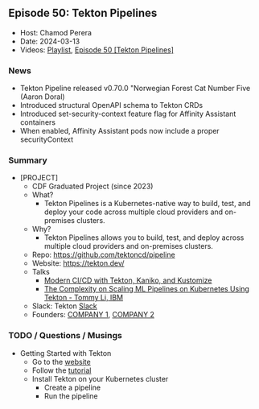 ## Episode 50: Tekton Pipelines

- Host: Chamod Perera
- Date: 2024-03-13
- Videos: [Playlist](https://www.youtube.com/playlist?list=PLj6h78yzYM2PnyOsrsCbR_kqjCKfPObHK), [Episode 50 [Tekton Pipelines]](https://www.youtube.com/live/vHnI_hty9zc?si=L0qD-OWHYE1fTesK)

### News
- Tekton Pipeline released v0.70.0 "Norwegian Forest Cat Number Five (Aaron Doral)
- Introduced structural OpenAPI schema to Tekton CRDs
- Introduced set-security-context feature flag for Affinity Assistant containers
- When enabled, Affinity Assistant pods now include a proper securityContext

### Summary

- [PROJECT]
  - CDF Graduated Project (since 2023)
  - What?
    - Tekton Pipelines is a Kubernetes-native way to build, test, and deploy your code across multiple cloud providers and on-premises clusters.
  - Why?
    - Tekton Pipelines allows you to build, test, and deploy across multiple cloud providers and on-premises clusters.
  - Repo: https://github.com/tektoncd/pipeline
  - Website: https://tekton.dev/
  - Talks
    - [Modern CI/CD with Tekton, Kaniko, and Kustomize](https://www.youtube.com/watch?v=tXqfAXiL2-k)
    - [The Complexity on Scaling ML Pipelines on Kubernetes Using Tekton - Tommy Li, IBM](https://www.youtube.com/watch?v=ecx-yp4g7YU)
  - Slack: Tekton [Slack](https://join.slack.com/t/tektoncd/shared_invite/zt-1z8ctzsyv-wLXWwA2Rl3AOhcNGqpWRUw)
  - Founders: [COMPANY 1](https://REPLACEME),  [COMPANY 2](https://REPLACEME)

### TODO / Questions / Musings

- Getting Started with Tekton
  - Go to the [website](https://tekton.dev/)
  - Follow the [tutorial](https://tekton.dev/docs/getting-started/)
  - Install Tekton on your Kubernetes cluster
    - Create a pipeline
    - Run the pipeline

